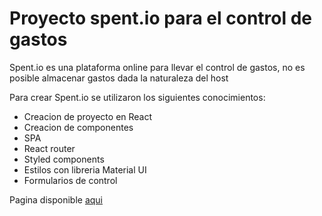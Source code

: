 # Proyecto spent.io para el control de gastos
<p>Spent.io es una plataforma online para llevar el control de gastos, no es posible almacenar gastos dada la naturaleza del host</p>
<p>Para crear Spent.io se utilizaron los siguientes conocimientos: </p>
<ul>
  <li>Creacion de proyecto en React</li>
  <li>Creacion de componentes</li>
  <li>SPA</li>
  <li>React router</li>
  <li>Styled components</li>
  <li>Estilos con libreria Material UI</li>
  <li>Formularios de control</li>
</ul>
<p>Pagina disponible <a href="https://spentio-sg.netlify.app/">aqui</a></p>
